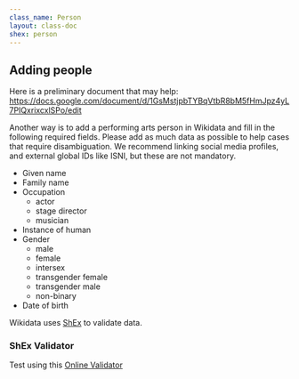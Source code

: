 ```yaml
---
class_name: Person
layout: class-doc
shex: person
---
```


## Adding people

Here is a preliminary document that may help: https://docs.google.com/document/d/1GsMstjpbTYBqVtbR8bM5fHmJpz4yL7PIQxrixcxlSPo/edit

Another way is to add a performing arts person in Wikidata and fill in the following required fields. Please add as much data as possible to help cases that require disambiguation.  We recommend linking social media profiles, and external global IDs like ISNI, but these are not mandatory. 

* Given name
* Family name
* Occupation
  * actor
  * stage director
  * musician
* Instance of human
* Gender
  * male
  * female
  * intersex
  * transgender female
  * transgender male
  * non-binary
* Date of birth


Wikidata uses [ShEx](https://shex.io) to validate data. 

###  ShEx Validator 

Test using this [Online Validator](https://shex-simple.toolforge.org/wikidata/packages/shex-webapp/doc/shex-simple.html?data=Endpoint:%20https://query.wikidata.org/sparql&hideData&manifest=[]&textMapIsSparqlQuery&schemaURL=https://raw.githubusercontent.com/culturecreates/artsdata-data-model/master/shex/wikidata_person.shex)


